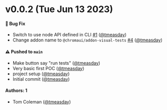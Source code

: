 # v0.0.2 (Tue Jun 13 2023)

#### 🐛 Bug Fix

- Switch to use node API defined in CLI [#1](https://github.com/chromaui/storybook-visual-tests/pull/1) ([@tmeasday](https://github.com/tmeasday))
- Change addon name to `@chromaui/addon-visual-tests` [#4](https://github.com/chromaui/storybook-visual-tests/pull/4) ([@tmeasday](https://github.com/tmeasday))

#### ⚠️ Pushed to `main`

- Make button say "run tests" ([@tmeasday](https://github.com/tmeasday))
- Very basic first POC ([@tmeasday](https://github.com/tmeasday))
- project setup ([@tmeasday](https://github.com/tmeasday))
- Initial commit ([@tmeasday](https://github.com/tmeasday))

#### Authors: 1

- Tom Coleman ([@tmeasday](https://github.com/tmeasday))
